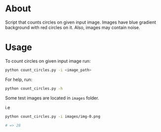 # About

Script that counts circles on given input image. Images have blue gradient background with red circles on it.
Also, images may contain noise.

# Usage

To count circles on given input image run:

``` bash
python count_circles.py -i <image_path>
```

For help, run:

``` bash
python count_circles.py -h
```

Some test images are located in `images` folder.

i.e

``` bash
python count_circles.py -i images/img-0.png

# => 28
```
